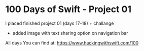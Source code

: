 # 100 Days of Swift - Project 01

I placed finished project 01 (days 17-18) + challange

- added image with text sharing option on navigation bar 

All days You can find at: <https://www.hackingwithswift.com/100>

